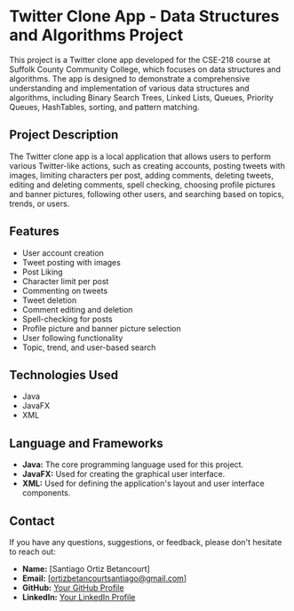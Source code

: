 # Twitter Clone App - Data Structures and Algorithms Project

This project is a Twitter clone app developed for the CSE-218 course at Suffolk County Community College, which focuses on data structures and algorithms. The app is designed to demonstrate a comprehensive understanding and implementation of various data structures and algorithms, including Binary Search Trees, Linked Lists, Queues, Priority Queues, HashTables, sorting, and pattern matching.

## Project Description

The Twitter clone app is a local application that allows users to perform various Twitter-like actions, such as creating accounts, posting tweets with images, limiting characters per post, adding comments, deleting tweets, editing and deleting comments, spell checking, choosing profile pictures and banner pictures, following other users, and searching based on topics, trends, or users.

## Features

- User account creation
- Tweet posting with images
- Post Liking
- Character limit per post
- Commenting on tweets
- Tweet deletion
- Comment editing and deletion
- Spell-checking for posts
- Profile picture and banner picture selection
- User following functionality
- Topic, trend, and user-based search

## Technologies Used

- Java
- JavaFX
- XML

## Language and Frameworks

- **Java:** The core programming language used for this project.
- **JavaFX:** Used for creating the graphical user interface.
- **XML:** Used for defining the application's layout and user interface components.

## Contact

If you have any questions, suggestions, or feedback, please don't hesitate to reach out:

- **Name:** [Santiago Ortiz Betancourt]
- **Email:** [ortizbetancourtsantiago@gmail.com]
- **GitHub:** [Your GitHub Profile](https://github.com/sortizb04)
- **LinkedIn:** [Your LinkedIn Profile](www.linkedin.com/in/santiago-ortiz-betancourt)
